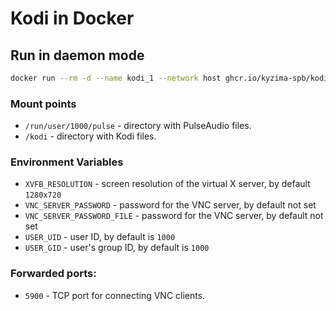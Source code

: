 # Kodi in Docker

## Run in daemon mode

```bash
docker run --rm -d --name kodi_1 --network host ghcr.io/kyzima-spb/kodi
```

### Mount points

* `/run/user/1000/pulse` - directory with PulseAudio files.
* `/kodi` - directory with Kodi files.

### Environment Variables

* `XVFB_RESOLUTION` - screen resolution of the virtual X server, by default `1280x720`
* `VNC_SERVER_PASSWORD` - password for the VNC server, by default not set
* `VNC_SERVER_PASSWORD_FILE` - password for the VNC server, by default not set
* `USER_UID` - user ID, by default is `1000`
* `USER_GID` - user's group ID, by default is `1000`

### Forwarded ports:
* `5900` - TCP port for connecting VNC clients.
